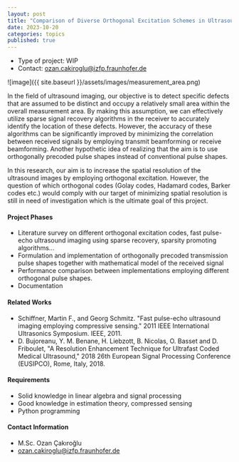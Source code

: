 ```yaml
---
layout: post
title: "Comparison of Diverse Orthogonal Excitation Schemes in Ultrasound Imaging using Sparse Recovery"
date: 2023-10-20
categories: topics
published: true
---
```


- Type of project: WIP
- Contact: ozan.cakiroglu@izfp.fraunhofer.de

![image]({{ site.baseurl }}/assets/images/measurement_area.png)

In the field of ultrasound imaging, our objective is to detect specific defects that are assumed to be distinct and occupy a relatively small area within the overall measurement area. By making this assumption, we can effectively utilize sparse signal recovery algorithms in the receiver to accurately identify the location of these defects. However, the accuracy of these algorithms can be significantly improved by minimizing the correlation between received signals by employing transmit beamforming or receive beamforming. Another hypothetic idea of realizing that the aim is to use orthogonally precoded pulse shapes instead of conventional pulse shapes.

In this research, our aim is to increase the spatial resolution of the ultrasound images by employing orthogonal excitation. However, the question of which orthogonal codes (Golay codes, Hadamard codes, Barker codes etc.) would comply with our target of minimizing spatial resolution is still in need of investigation which is the ultimate goal of this project. 

#### Project Phases
* Literature survey on different orthogonal excitation codes, fast pulse-echo ultrasound imaging using sparse recovery, sparsity promoting algorithms...
* Formulation and implementation of orthogonally precoded transmission pulse shapes together with mathematical model of the received signal
* Performance comparison between implementations employing different orthogonal pulse shapes.
* Documentation

#### Related Works
* Schiffner, Martin F., and Georg Schmitz. "Fast pulse-echo ultrasound imaging employing compressive sensing." 2011 IEEE International Ultrasonics Symposium. IEEE, 2011.
* D. Bujoreanu, Y. M. Benane, H. Liebzott, B. Nicolas, O. Basset and D. Friboulet, "A Resolution Enhancement Technique for Ultrafast Coded Medical Ultrasound," 2018 26th European Signal Processing Conference (EUSIPCO), Rome, Italy, 2018.
#### Requirements
* Solid knowledge in linear algebra and signal processing
* Good knowledge in estimation theory, compressed sensing
* Python programming

#### Contact Information
- M.Sc. Ozan Çakıroğlu
- ozan.cakiroglu@izfp.fraunhofer.de
